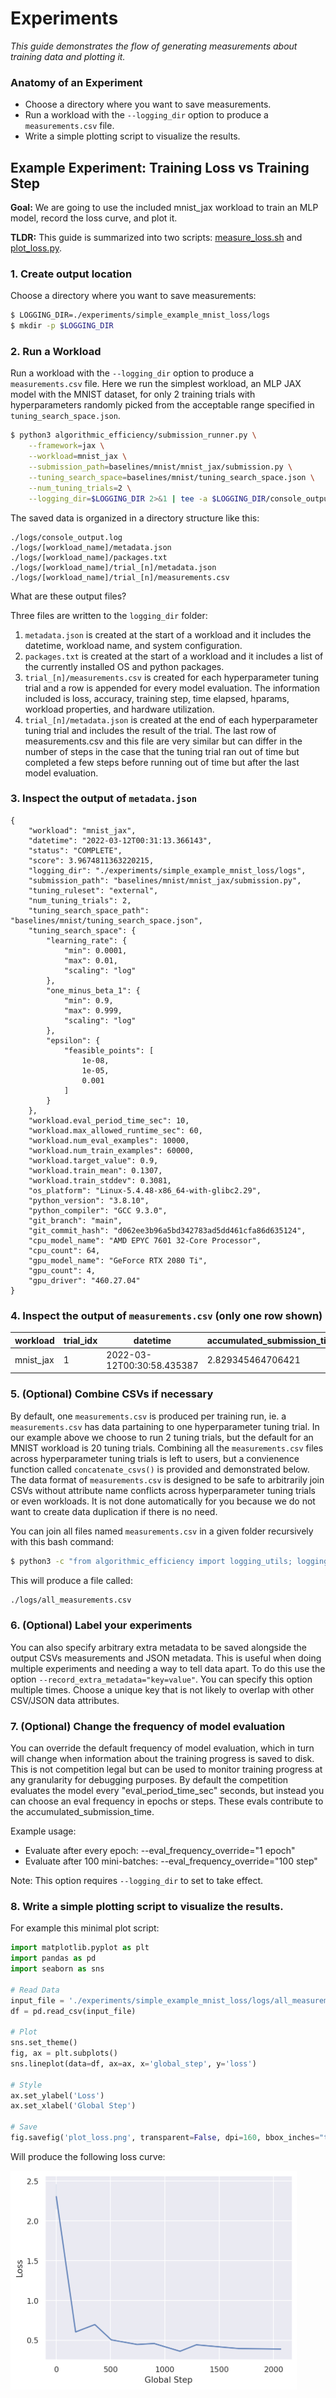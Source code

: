 # Experiments

_This guide demonstrates the flow of generating measurements about training data and plotting it._

### Anatomy of an Experiment

- Choose a directory where you want to save measurements.
- Run a workload with the `--logging_dir` option to produce a `measurements.csv` file.
- Write a simple plotting script to visualize the results.

## Example Experiment: Training Loss vs Training Step

__Goal:__ We are going to use the included mnist_jax workload to train an MLP model, record the loss curve, and plot it.

__TLDR:__ This guide is summarized into two scripts:
[measure_loss.sh](./simple_example_mnist_loss/measure_loss.sh) and [plot_loss.py](./simple_example_mnist_loss/plot_loss.py).


### 1. Create output location

Choose a directory where you want to save measurements:
```bash
$ LOGGING_DIR=./experiments/simple_example_mnist_loss/logs
$ mkdir -p $LOGGING_DIR
```

### 2. Run a Workload

Run a workload with the `--logging_dir` option to produce a `measurements.csv` file. Here we run the simplest workload, an MLP JAX model with the MNIST dataset, for only 2 training trials with hyperparameters randomly picked from the acceptable range specified in `tuning_search_space.json`.
```bash
$ python3 algorithmic_efficiency/submission_runner.py \
    --framework=jax \
    --workload=mnist_jax \
    --submission_path=baselines/mnist/mnist_jax/submission.py \
    --tuning_search_space=baselines/mnist/tuning_search_space.json \
    --num_tuning_trials=2 \
    --logging_dir=$LOGGING_DIR 2>&1 | tee -a $LOGGING_DIR/console_output.log
```

The saved data is organized in a directory structure like this:
```
./logs/console_output.log
./logs/[workload_name]/metadata.json
./logs/[workload_name]/packages.txt
./logs/[workload_name]/trial_[n]/metadata.json
./logs/[workload_name]/trial_[n]/measurements.csv
```

What are these output files?

Three files are written to the `logging_dir` folder:
  1. `metadata.json` is created at the start of a workload and it includes the datetime, workload name, and system configuration.
  1. `packages.txt` is created at the start of a workload and it includes a list of the currently installed OS and python packages.
  1. `trial_[n]/measurements.csv` is created for each hyperparameter tuning trial and a row is appended for every model evaluation. The information included is loss, accuracy, training step, time elapsed, hparams, workload properties, and hardware utilization.
  1. `trial_[n]/metadata.json` is created at the end of each hyperparameter tuning trial and includes the result of the trial. The last row of measurements.csv and this file are very similar but can differ in the number of steps in the case that the tuning trial ran out of time but completed a few steps before running out of time but after the last model evaluation.

### 3. Inspect the output of `metadata.json`

```
{
    "workload": "mnist_jax",
    "datetime": "2022-03-12T00:31:13.366143",
    "status": "COMPLETE",
    "score": 3.9674811363220215,
    "logging_dir": "./experiments/simple_example_mnist_loss/logs",
    "submission_path": "baselines/mnist/mnist_jax/submission.py",
    "tuning_ruleset": "external",
    "num_tuning_trials": 2,
    "tuning_search_space_path": "baselines/mnist/tuning_search_space.json",
    "tuning_search_space": {
        "learning_rate": {
            "min": 0.0001,
            "max": 0.01,
            "scaling": "log"
        },
        "one_minus_beta_1": {
            "min": 0.9,
            "max": 0.999,
            "scaling": "log"
        },
        "epsilon": {
            "feasible_points": [
                1e-08,
                1e-05,
                0.001
            ]
        }
    },
    "workload.eval_period_time_sec": 10,
    "workload.max_allowed_runtime_sec": 60,
    "workload.num_eval_examples": 10000,
    "workload.num_train_examples": 60000,
    "workload.target_value": 0.9,
    "workload.train_mean": 0.1307,
    "workload.train_stddev": 0.3081,
    "os_platform": "Linux-5.4.48-x86_64-with-glibc2.29",
    "python_version": "3.8.10",
    "python_compiler": "GCC 9.3.0",
    "git_branch": "main",
    "git_commit_hash": "d062ee3b96a5bd342783ad5dd461cfa86d635124",
    "cpu_model_name": "AMD EPYC 7601 32-Core Processor",
    "cpu_count": 64,
    "gpu_model_name": "GeForce RTX 2080 Ti",
    "gpu_count": 4,
    "gpu_driver": "460.27.04"
}
```

### 4. Inspect the output of `measurements.csv` (only one row shown)

|workload |trial_idx|datetime                  |accumulated_submission_time|accuracy          |loss             |global_step|epoch|steps_per_epoch|global_start_time |goal_reached|is_time_remaining|training_complete|batch_size|hparam.learning_rate|hparam.one_minus_beta_1|hparam.epsilon|workload.eval_period_time_sec|workload.max_allowed_runtime_sec|workload.num_eval_examples|workload.num_train_examples|workload.target_value|workload.train_mean|workload.train_stddev|cpu.util.avg_percent_since_last|cpu.freq.current |temp.k10temp.current|mem.total   |mem.available|mem.used  |mem.percent_used|mem.read_bytes_since_boot|mem.write_bytes_since_boot|net.bytes_sent_since_boot|net.bytes_recv_since_boot|gpu.count|gpu.0.compute.util|gpu.0.mem.util    |gpu.0.mem.total|gpu.0.mem.used|gpu.0.mem.free|gpu.0.temp.current|gpu.1.compute.util|gpu.1.mem.util   |gpu.1.mem.total|gpu.1.mem.used|gpu.1.mem.free|gpu.1.temp.current|gpu.2.compute.util|gpu.2.mem.util   |gpu.2.mem.total|gpu.2.mem.used|gpu.2.mem.free|gpu.2.temp.current|gpu.3.compute.util|gpu.3.mem.util   |gpu.3.mem.total|gpu.3.mem.used|gpu.3.mem.free|gpu.3.temp.current|gpu.avg.compute.util|gpu.avg.mem.util  |gpu.avg.mem.total|gpu.avg.mem.used|gpu.avg.mem.free|gpu.avg.temp.current|
|---------|---------|--------------------------|---------------------------|------------------|-----------------|-----------|-----|---------------|------------------|------------|-----------------|-----------------|----------|--------------------|-----------------------|--------------|-----------------------------|--------------------------------|--------------------------|---------------------------|---------------------|-------------------|---------------------|-------------------------------|-----------------|--------------------|------------|-------------|----------|----------------|-------------------------|--------------------------|-------------------------|-------------------------|---------|------------------|------------------|---------------|--------------|--------------|------------------|------------------|-----------------|---------------|--------------|--------------|------------------|------------------|-----------------|---------------|--------------|--------------|------------------|------------------|-----------------|---------------|--------------|--------------|------------------|--------------------|------------------|-----------------|----------------|----------------|--------------------|
|mnist_jax|1        |2022-03-12T00:30:58.435387|2.829345464706421          |0.0900000035762786|2.465173721313477|0          |0.0  |58             |1647045052.9468262|False       |True             |False            |1024      |0.0001880581412603  |0.9261041856291228     |1e-08         |10                           |60                              |10000                     |60000                      |0.3                  |0.1307             |0.3081               |3.3                            |2.683687500000002|32.625              |135058636800|124791758848 |8878366720|7.6             |77709185505280           |3078489495552             |2949781                  |76184472                 |4        |0.0               |0.8207641346764679|11019.0        |9044.0        |1975.0        |34.0              |0.0               |0.818223069244033|11019.0        |9016.0        |2003.0        |35.0              |0.0               |0.818223069244033|11019.0        |9016.0        |2003.0        |36.0              |0.0               |0.818223069244033|11019.0        |9016.0        |2003.0        |38.0              |0.0                 |0.8188583356021417|11019.0          |9023.0          |1996.0          |35.75               |


### 5. (Optional) Combine CSVs if necessary

By default, one `measurements.csv` is produced per training run, ie. a `measurements.csv` has data partaining to one hyperparameter tuning trial. In our example above we choose to run 2 tuning trials, but the default for an MNIST workload is 20 tuning trials. Combining all the `measurements.csv` files across hyperparameter tuning trials is left to users, but a convienence function called `concatenate_csvs()` is provided and demonstrated below. The data format of `measurements.csv` is designed to be safe to arbitrarily join CSVs without attribute name conflicts across hyperparameter tuning trials or even workloads. It is not done automatically for you because we do not want to create data duplication if there is no need.

You can join all files named `measurements.csv` in a given folder recursively with this bash command:

```bash
$ python3 -c "from algorithmic_efficiency import logging_utils; logging_utils.concatenate_csvs('$LOGGING_DIR')"
````

This will produce a file called:
```bash
./logs/all_measurements.csv
```

### 6. (Optional) Label your experiments

You can also specify arbitrary extra metadata to be saved alongside the output CSVs measurements and JSON metadata. This is useful when doing multiple experiments and needing a way to tell data apart. To do this use the option `--record_extra_metadata="key=value"`. You can specify this option multiple times. Choose a unique key that is not likely to overlap with other CSV/JSON data attributes.

### 7. (Optional) Change the frequency of model evaluation

You can override the default frequency of model evaluation, which in turn will change when information about the training progress is saved to disk. This is not competition legal but can be used to monitor training progress at any granularity for debugging purposes. By default the competition evaluates the model every "eval_period_time_sec" seconds, but instead you can choose an eval frequency in epochs or steps. These evals contribute to the accumulated_submission_time.

Example usage:
- Evaluate after every epoch: --eval_frequency_override="1 epoch"
- Evaluate after 100 mini-batches: --eval_frequency_override="100 step"

Note: This option requires `--logging_dir` to set to take effect.

### 8. Write a simple plotting script to visualize the results.

For example this minimal plot script:

```python
import matplotlib.pyplot as plt
import pandas as pd
import seaborn as sns

# Read Data
input_file = './experiments/simple_example_mnist_loss/logs/all_measurements.csv'
df = pd.read_csv(input_file)

# Plot
sns.set_theme()
fig, ax = plt.subplots()
sns.lineplot(data=df, ax=ax, x='global_step', y='loss')

# Style
ax.set_ylabel('Loss')
ax.set_xlabel('Global Step')

# Save
fig.savefig('plot_loss.png', transparent=False, dpi=160, bbox_inches="tight")
```

Will produce the following loss curve:

<img src="simple_example_mnist_loss/plot_loss.png" height="350px">
